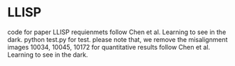 # LLISP
code for paper LLISP
requienmets follow Chen et al. Learning to see in the dark.
python test.py for test.
please note that, we remove the misalignment images 10034, 10045, 10172 for quantitative results follow Chen et al. Learning to see in the dark.
